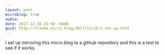 ```yaml
---
layout: post
microblog: true
audio: 
date: 2017-12-16 15:58 -0400
guid: http://frankm.micro.blog/2017/12/16/i-set-up.html
---
```

I set up mirroring this micro.blog to a github repository and this is a test to see if it works.

